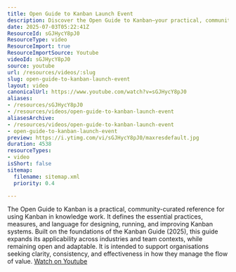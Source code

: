 ```yaml
---
title: Open Guide to Kanban Launch Event
description: Discover the Open Guide to Kanban—your practical, community-driven resource for mastering Kanban and optimizing value flow in any team or industry.
date: 2025-07-03T05:22:41Z
ResourceId: sGJHycY8pJ0
ResourceType: video
ResourceImport: true
ResourceImportSource: Youtube
videoId: sGJHycY8pJ0
source: youtube
url: /resources/videos/:slug
slug: open-guide-to-kanban-launch-event
layout: video
canonicalUrl: https://www.youtube.com/watch?v=sGJHycY8pJ0
aliases:
- /resources/sGJHycY8pJ0
- /resources/videos/open-guide-to-kanban-launch-event
aliasesArchive:
- /resources/videos/open-guide-to-kanban-launch-event
- open-guide-to-kanban-launch-event
preview: https://i.ytimg.com/vi/sGJHycY8pJ0/maxresdefault.jpg
duration: 4538
resourceTypes:
- video
isShort: false
sitemap:
  filename: sitemap.xml
  priority: 0.4

---
```

 The Open Guide to Kanban is a practical, community-curated reference for using Kanban in knowledge work. It defines the essential practices, measures, and language for designing, running, and improving Kanban systems. Built on the foundations of the Kanban Guide (2025), this guide expands its applicability across industries and team contexts, while remaining open and adaptable. It is intended to support organisations seeking clarity, consistency, and effectiveness in how they manage the flow of value. 
 [Watch on Youtube](https://www.youtube.com/watch?v=sGJHycY8pJ0)
